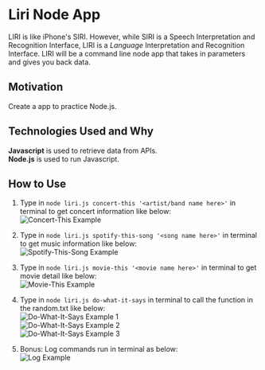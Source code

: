 # Liri Node App
LIRI is like iPhone's SIRI. However, while SIRI is a Speech Interpretation and Recognition Interface, LIRI is a _Language_ Interpretation and Recognition Interface. LIRI will be a command line node app that takes in parameters and gives you back data.

## Motivation
Create a app to practice Node.js.

## Technologies Used and Why
**Javascript** is used to retrieve data from APIs.  
**Node.js** is used to run Javascript.

## How to Use
1. Type in `node liri.js concert-this '<artist/band name here>'` in terminal to get concert information like below:  
    ![Concert-This Example](https://github.com/peiyuwu9/Liri-node-App/blob/master/images/concert-this-example.png)


2. Type in `node liri.js spotify-this-song '<song name here>'` in terminal to get music information like below:  
    ![Spotify-This-Song Example](https://github.com/peiyuwu9/Liri-node-App/blob/master/images/spotify-this-song-example.png)

3. Type in `node liri.js movie-this '<movie name here>'` in terminal to get movie detail like below:  
    ![Movie-This Example](https://github.com/peiyuwu9/Liri-node-App/blob/master/images/moive-this-example.png)

4. Type in `node liri.js do-what-it-says` in terminal to call the function in the random.txt like below:  
    ![Do-What-It-Says Example 1](https://github.com/peiyuwu9/Liri-node-App/blob/master/images/do-what-it-says-1.png)  
    ![Do-What-It-Says Example 2](https://github.com/peiyuwu9/Liri-node-App/blob/master/images/do-what-it-says-2.png)  
    ![Do-What-It-Says Example 3](https://github.com/peiyuwu9/Liri-node-App/blob/master/images/do-what-it-says-3.png)

5. Bonus: Log commands run in terminal as below:   
    ![Log Example](https://github.com/peiyuwu9/Liri-node-App/blob/master/images/log-example.png)



